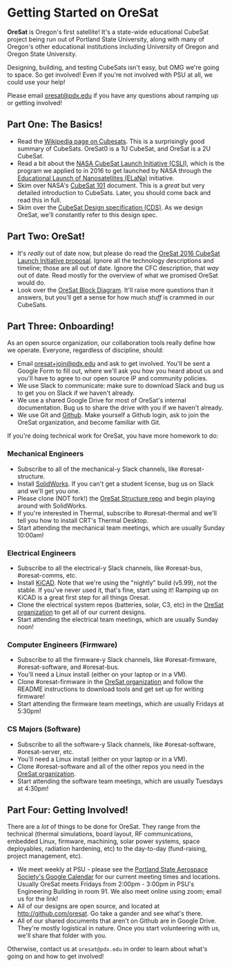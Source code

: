 # Getting Started on OreSat

**OreSat** is Oregon's first satellite! It's a state-wide educational CubeSat project being run out of Portland State University, along with many of Oregon's other educational institutions including University of Oregon and Oregon State University.

Designing, building, and testing CubeSats isn't easy, but OMG we're going to space. So get involved! Even if you're not involved with PSU at all, we could use your help!

Please email <oresat@pdx.edu> if you have any questions about ramping up or getting involved!

## Part One: The Basics!

- Read the [Wikipedia page on Cubesats](https://en.wikipedia.org/wiki/CubeSat). This is a surprisingly good summary of CubeSats. OreSat0 is a 1U CubeSat, and OreSat is a 2U CubeSat.
- Read a bit about the [NASA CubeSat Launch Initiative (CSLI)](http://www.nasa.gov/directorates/heo/home/CubeSats_initiative), which is the program we applied to in 2016 to get launched by NASA through the [Educational Launch of Nanosatellites (ELaNa)](http://www.nasa.gov/mission_pages/smallsats/elana/index.html) initiative.
- Skim over NASA's [CubeSat 101](https://www.nasa.gov/sites/default/files/atoms/files/nasa_csli_cubesat_101_508.pdf) document. This is a _great_ but very detailed introduction to CubeSats. Later, you should come back and read this in full.
- Skim over the [CubeSat Design specification (CDS)](https://static1.squarespace.com/static/5418c831e4b0fa4ecac1bacd/t/56e9b62337013b6c063a655a/1458157095454/cds_rev13_final2.pdf). As we design OreSat, we'll constantly refer to this design spec.

## Part Two: OreSat!

- It's _really_ out of date now, but please do read the [OreSat 2016 CubeSat Launch Initiative proposal](http://oresat.github.io/mission/oresat-2016-csli-application-r6-PUBLIC.pdf). Ignore all the technology descriptions and timeline; those are all out of date. Ignore the CFC description, that _way_ out of date. Read mostly for the overview of what we promised OreSat would do.
- Look over the [OreSat Block Diagram](https://github.com/oresat/oresat.github.io/blob/master/pub/OreSat_CS0_Block_Diagram.pdf). It'll raise more questions than it answers, but you'll get a sense for how much _stuff_ is crammed in our CubeSats.

## Part Three: Onboarding!

As an open source organization, our collaboration tools really define how we operate. Everyone, regardless of discipline, should:

- Email <oresat+join@pdx.edu> and ask to get involved. You'll be sent a Google Form to fill out, where we'll ask you how you heard about us and you'll have to agree to our open source IP and community policies.
- We use Slack to communicate: make sure to download Slack and bug us to get you on Slack if we haven't already.
- We use a shared Google Drive for most of OreSat's internal documentation. Bug us to share the drive with you if we haven't already.
- We use Git and [Github](https://github.com/). Make yourself a Github login, ask to join the OreSat organization, and become familiar with Git.

If you're doing technical work for OreSat, you have more homework to do: 

### Mechanical Engineers

- Subscribe to all of the mechanical-y Slack channels, like #oresat-structure.
- Install [SolidWorks](https://www.solidworks.com/). If you can't get a student license, bug us on Slack and we'll get you one.
- Please clone (NOT fork!) the [OreSat Structure repo](https://github.com/oresat/oresat-structure) and begin playing around with SolidWorks. 
- If you're interested in Thermal, subscribe to #oresat-thermal and we'll tell you how to install CRT's Thermal Desktop.
- Start attending the mechanical team meetings, which are usually Sunday 10:00am!

### Electrical Engineers

- Subscribe to all the electrical-y Slack channels, like #oresat-bus, #oresat-comms, etc.
- Install [KiCAD](https://www.kicad.org/). Note that we're using the "nightly" build (v5.99), not the stable. If you've never used it, that's fine, start using it! Ramping up on KiCAD is a great first step for all things Oresat.
- Clone the electrical system repos (batteries, solar, C3, etc) in the [OreSat organization](https://github.com/oresat/) to get all of our current designs.
- Start attending the electrical team meetings, which are usually Sunday noon!

### Computer Engineers (Firmware)

- Subscribe to all the firmware-y Slack channels, like #oresat-firmware, #oresat-software, and #oresat-bus.
- You'll need a Linux install (either on your laptop or in a VM).
- Clone #oresat-firmware in the [OreSat organization](https://github.com/oresat/) and follow the README instructions to download tools and get set up for writing firmware!
- Start attending the firmware team meetings, which are usually Fridays at 5:30pm!

### CS Majors (Software)

- Subscribe to all the software-y Slack channels, like #oresat-software, #oresat-server, etc.
- You'll need a Linux install (either on your laptop or in a VM).
- Clone #oresat-software and all of the other repos you need in the [OreSat organization](https://github.com/oresat/).
- Start attending the software team meetings, which are usually Tuesdays at 4:30pm!


## Part Four: Getting Involved!

There are a _lot_ of things to be done for OreSat. They range from the technical (thermal simulations, board layout, RF communications, embedded Linux, firmware, machining, solar power systems, space deployables, radiation hardening, etc) to the day-to-day (fund-raising, project management, etc). 

- We meet weekly at PSU - please see the [Portland State Aerospace Society's Google Calendar](http://psas.pdx.edu/join/) for our current meeting times and locations. Usually OreSat meets Fridays from 2:00pm - 3:00pm in PSU's Engineering Building in room 91. We also meet online using zoom; email us for the link!
- All of our designs are open source, and located at <http://github.com/oresat>. Go take a gander and see what's there.
- All of our shared documents that aren't on Github are in Google Drive. They're mostly logistical in nature. Once you start volunteering with us, we'll share that folder with you.

Otherwise, contact us at `oresat@pdx.edu` in order to learn about what's going on and how to get involved!
